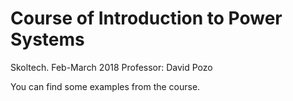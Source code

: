# Course of Introduction to Power Systems

Skoltech. Feb-March 2018
Professor: David Pozo


You can find some examples from the course. 

